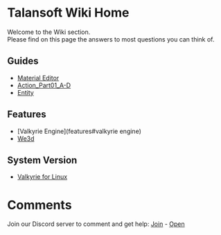 #  Talansoft Wiki Home
Welcome to the Wiki section.  
Please find on this page the answers to most questions you can think of.  

## Guides
- [Material Editor](Material-Editor)
- [Action_Part01_A-D](Action_Part01_A-D)
- [Entity](Entity)

## Features  
- [Valkyrie Engine](features#valkyrie engine)  
- [We3d](we3d)  


## System Version
- [Valkyrie for Linux](Valkyrie-for-Linux)

# Comments

Join our Discord server to comment and get help: <a href="https://discord.gg/ZuBJtpN4Ce">Join</a> - <a class='btn btn-success' href='https://discord.com/channels/739876867854827582' target='_blank'>Open</a>